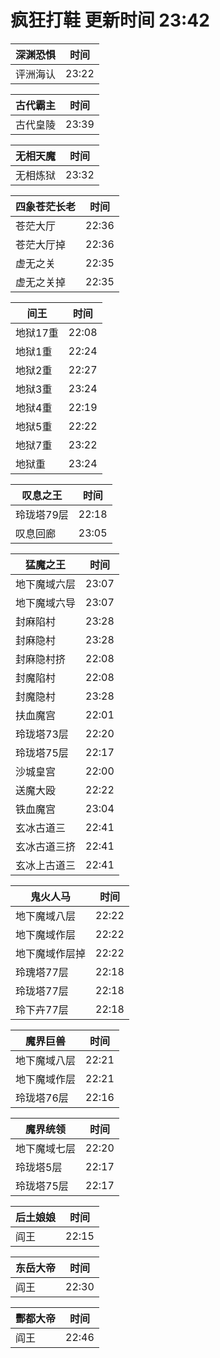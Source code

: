 # 疯狂打鞋 更新时间 23:42

| 深渊恐惧   | 时间    |
|--------|-------|
| 评洲海认 | 23:22 |

| 古代霸主   | 时间    |
|--------|-------|
| 古代皇陵 | 23:39 |

| 无相天魔   | 时间    |
|--------|-------|
| 无相炼狱 | 23:32 |

| 四象苍茫长老   | 时间    |
|--------|-------|
| 苍茫大厅 | 22:36 |
| 苍茫大厅掉 | 22:36 |
| 虚无之关 | 22:35 |
| 虚无之关掉 | 22:35 |

| 间王   | 时间    |
|--------|-------|
| 地狱17重 | 22:08 |
| 地狱1重 | 22:24 |
| 地狱2重 | 22:27 |
| 地狱3重 | 23:24 |
| 地狱4重 | 22:19 |
| 地狱5重 | 22:22 |
| 地狱7重 | 23:22 |
| 地狱重 | 23:24 |

| 叹息之王   | 时间    |
|--------|-------|
| 玲珑塔79层 | 22:18 |
| 叹息回廊 | 23:05 |

| 猛魔之王   | 时间    |
|--------|-------|
| 地下魔域六层 | 23:07 |
| 地下魔域六导 | 23:07 |
| 封麻陷村 | 23:28 |
| 封麻隐村 | 23:28 |
| 封麻隐村挤 | 22:08 |
| 封魔陷村 | 22:08 |
| 封魔隐村 | 23:28 |
| 扶血魔宫 | 22:01 |
| 玲珑塔73层 | 22:20 |
| 玲珑塔75层 | 22:17 |
| 沙城皇宫 | 22:00 |
| 送魔大殴 | 22:22 |
| 铁血魔宫 | 23:04 |
| 玄冰古道三 | 22:41 |
| 玄冰古道三挤 | 22:41 |
| 玄冰上古道三 | 22:41 |

| 鬼火人马   | 时间    |
|--------|-------|
| 地下魔域八层 | 22:22 |
| 地下魔域作层 | 22:22 |
| 地下魔域作层掉 | 22:22 |
| 玲瑰塔77层 | 22:18 |
| 玲珑塔77层 | 22:18 |
| 玲下卉77层 | 22:18 |

| 魔界巨兽   | 时间    |
|--------|-------|
| 地下魔域八层 | 22:21 |
| 地下魔域作层 | 22:21 |
| 玲珑塔76层 | 22:16 |

| 魔界统领   | 时间    |
|--------|-------|
| 地下魔域七层 | 22:20 |
| 玲珑塔5层 | 22:17 |
| 玲珑塔75层 | 22:17 |

| 后土娘娘   | 时间    |
|--------|-------|
| 阎王 | 22:15 |

| 东岳大帝   | 时间    |
|--------|-------|
| 阎王 | 22:30 |

| 酆都大帝   | 时间    |
|--------|-------|
| 阎王 | 22:46 |